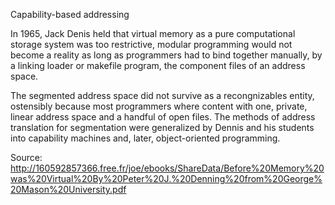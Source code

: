 Capability-based addressing

In 1965, Jack Denis held that virtual memory as a pure computational storage system was too restrictive, modular programming would not become a reality as long as programmers had to bind together manually, by a linking loader or makefile program, the component files of an address space.

The segmented address space did not survive as a recongnizables entity, ostensibly because most programmers where content with one, private, linear address space and a handful of open files. The methods of address translation for segmentation were generalized by Dennis and his students into capability machines and, later, object-oriented programming.

Source:
http://160592857366.free.fr/joe/ebooks/ShareData/Before%20Memory%20was%20Virtual%20By%20Peter%20J.%20Denning%20from%20George%20Mason%20University.pdf
